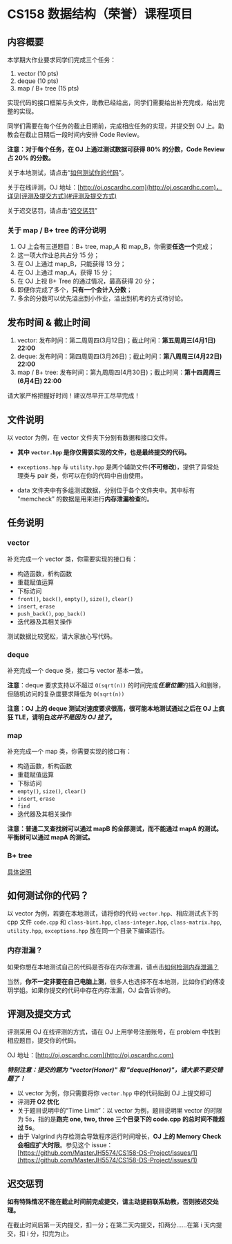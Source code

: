 # CS158 数据结构（荣誉）课程项目

## 内容概要

本学期大作业要求同学们完成三个任务：

1. vector (10 pts)
2. deque (10 pts)
3. map / B+ tree (15 pts)

实现代码的接口框架与头文件，助教已经给出，同学们需要给出补充完成，给出完整的实现。

同学们需要在每个任务的截止日期前，完成相应任务的实现，并提交到 OJ 上。助教会在截止日期后一段时间内安排 Code Review。

**注意：对于每个任务，在 OJ 上通过测试数据可获得 80% 的分数，Code Review 占 20% 的分数。**

关于本地测试，请点击“[如何测试你的代码](#如何测试你的代码)”。

关于在线评测，OJ 地址：[http://oj.oscardhc.com](http://oj.oscardhc.com)，详见[评测及提交方式](#评测及提交方式)

关于迟交惩罚，请点击“[迟交惩罚](#迟交惩罚)”

### 关于 map / B+ tree 的评分说明

1. OJ 上会有三道题目：B+ tree, map_A 和 map_B，你需要**任选一个**完成；
2. 这一项大作业总共占分 15 分；
3. 在 OJ 上通过 map_B，只能获得 13 分；
4. 在 OJ 上通过 map_A，获得 15 分；
5. 在 OJ 上视 B+ Tree 的通过情况，最高获得 20 分；
6. 即便你完成了多个，**只有一个会计入分数**；
7. 多余的分数可以优先溢出到小作业，溢出到机考的方式待讨论。

## 发布时间 & 截止时间

1. vector: 发布时间：第二周周四(3月12日)；截止时间：**第五周周三(4月1日)  22:00**
2. deque: 发布时间：第四周周四(3月26日)；截止时间：**第八周周三(4月22日)  22:00**
3. map / B+ tree: 发布时间：第九周周四(4月30日)；截止时间：**第十四周周三(6月4日) 22:00**

请大家严格把握好时间！建议尽早开工尽早完成！

## 文件说明

以 vector 为例，在 vector 文件夹下分别有数据和接口文件。

* **其中 `vector.hpp` 是你仅需要实现的文件，也是最终提交的代码。**

* `exceptions.hpp` 与 `utility.hpp` 是两个辅助文件(**不可修改**)，提供了异常处理类与 pair 类，你可以在你的代码中自由使用。
* data 文件夹中有多组测试数据，分别位于各个文件夹中。其中标有 "memcheck" 的数据是用来进行**内存泄漏检查**的。

## 任务说明

### vector

补充完成一个 vector 类，你需要实现的接口有：

* 构造函数，析构函数
* 重载赋值运算
* 下标访问
* `front()`, `back()`, `empty()`, `size()`, `clear()`
* `insert`, `erase`
* `push_back()`, `pop_back()`
* 迭代器及其相关操作

测试数据比较宽松，请大家放心写代码。

### deque

补充完成一个 deque 类，接口与 vector 基本一致。

**注意**：deque 要求支持以不超过 `O(sqrt(n))` 的时间完成***任意位置***的插入和删除，但随机访问的复杂度要求降低为 `O(sqrt(n))`

**注意：OJ 上的 deque 测试对速度要求很高，很可能本地测试通过之后在 OJ 上疯狂 TLE，请明白*这并不是因为 OJ 挂了*。** 

### map

补充完成一个 map 类，你需要实现的接口有：

* 构造函数，析构函数
* 重载赋值运算
* 下标访问
* `empty()`, `size()`, `clear()`
* `insert`, `erase`
* `find`
* 迭代器及其相关操作

**注意：普通二叉查找树可以通过 mapB 的全部测试，而不能通过 mapA 的测试。平衡树可以通过 mapA 的测试。**

### B+ tree

[具体说明](./B+Tree/readme.md)

## 如何测试你的代码？

以 vector 为例，若要在本地测试，请将你的代码 `vector.hpp`、相应测试点下的 cpp 文件 `code.cpp`  和 `class-bint.hpp`, `class-integer.hpp`, `class-matrix.hpp`, `utility.hpp`, `exceptions.hpp` 放在同一个目录下编译运行。

### 内存泄漏？

如果你想在本地测试自己的代码是否存在内存泄漏，请点击[如何检测内存泄漏？](./tutorials/detect-memory-leak/detect-memory-leak.md)

当然，**你不一定非要在自己电脑上测**，很多人也选择不在本地测，比如你们的傅凌玥学姐。如果你提交的代码中存在内存泄漏，OJ 会告诉你的。

## 评测及提交方式

评测采用 OJ 在线评测的方式，请在 OJ 上用学号注册账号，在 problem 中找到相应题目，提交你的代码。

OJ 地址：[http://oj.oscardhc.com](http://oj.oscardhc.com)

***特别注意：提交的题为 "vector(Honor)" 和 "deque(Honor)"，请大家不要交错题了！***

* 以 vector 为例，你只需要将你 `vector.hpp` 中的代码贴到 OJ 上提交即可
* 评测**开 O2 优化**
* 关于题目说明中的“Time Limit”：以 vector 为例，题目说明里 vector 的时限为 5s，指的是**跑完 one, two, three 三个目录下的 code.cpp 的总时间不能超过 5s**。
* 由于 Valgrind 内存检测会导致程序运行时间增长，**OJ 上的 Memory Check 会相应扩大时限**。参见这个 issue：[https://github.com/MasterJH5574/CS158-DS-Project/issues/1](https://github.com/MasterJH5574/CS158-DS-Project/issues/1)

## 迟交惩罚

**如有特殊情况不能在截止时间前完成提交，请主动提前联系助教，否则按迟交处理。**

在截止时间后第一天内提交，扣一分；在第二天内提交，扣两分……在第 i 天内提交，扣 i 分，扣完为止。